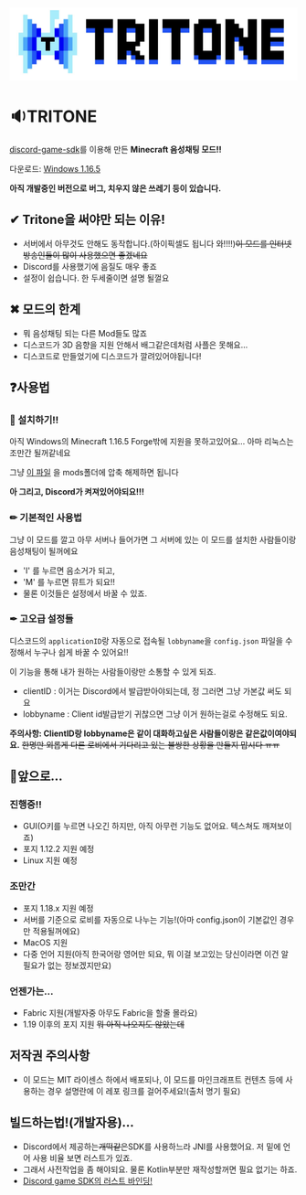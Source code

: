 ![Logo](./image/tritonelogo.jpg)

# 🔉TRITONE
[discord-game-sdk](https://discord.com/developers/docs/game-sdk/sdk-starter-guide)를 이용해 만든 **Minecraft 음성채팅 모드!!**

다운로드: [Windows 1.16.5](https://github.com/Iroom-gbs/tritone/releases/download/beta/tritone-beta.zip)

**아직 개발중인 버전으로 버그, 치우지 않은 쓰레기 등이 있습니다.**

## ✔ Tritone을 써야만 되는 이유!
* 서버에서 아무것도 안해도 동작합니다.(하이픽셀도 됩니다 와!!!!)~~이 모드를 인터넷 방송인들이 많이 사용했으면 좋겠네요~~
* Discord를 사용했기에 음질도 매우 좋죠
* 설정이 쉽습니다. 한 두세줄이면 설명 될껄요

## ✖ 모드의 한계
* 뭐 음성채팅 되는 다른 Mod들도 많죠
* 디스코드가 3D 음향을 지원 안해서 배그같은데처럼 사플은 못해요...
* 디스코드로 만들었기에 디스코드가 깔려있어야됩니다!

## ❓사용법

### 🚀 설치하기!!
아직 Windows의 Minecraft 1.16.5 Forge밖에 지원을 못하고있어요... 아마 리눅스는 조만간 될꺼같네요

그냥 [이 파일](https://github.com/Iroom-gbs/tritone/releases) 을 mods폴더에 압축 해제하면 됩니다

**아 그리고, Discord가 켜져있어야되요!!!**
  
### ✏ 기본적인 사용법
그냥 이 모드를 깔고 아무 서버나 들어가면 그 서버에 있는 이 모드를 설치한 사람들이랑 음성채팅이 될꺼에요

* 'I' 를 누르면 음소거가 되고,
* 'M' 를 누르면 뮤트가 되요!!
* 물론 이것들은 설정에서 바꿀 수 있죠.

### ✒ 고오급 설정들
디스코드의 `applicationID`랑 자동으로 접속될 `lobbyname`을 `config.json` 파일을 수정해서 누구나 쉽게 바꿀 수 있어요!!

이 기능을 통해 내가 원하는 사람들이랑만 소통할 수 있게 되죠.
* clientID : 이거는 Discord에서 발급받아야되는데, 정 그러면 그냥 가본값 써도 되요
* lobbyname : Client id발급받기 귀찮으면 그냥 이거 원하는걸로 수정해도 되요.

**주의사항: ClientID랑 lobbyname은 같이 대화하고싶은 사람들이랑은 같은값이여야되요.**
~~한명만 외롭게 다른 로비에서 기다리고 있는 불쌍한 상황을 만들지 맙시다 ㅠㅠ~~

## 🚩앞으로...

### 진행중!!
* GUI(O키를 누르면 나오긴 하지만, 아직 아무런 기능도 없어요. 텍스쳐도 깨져보이죠)
* 포지 1.12.2 지원 예정
* Linux 지원 예정

### 조만간
* 포지 1.18.x 지원 예정
* 서버를 기준으로 로비를 자동으로 나누는 기능!(아마 config.json이 기본값인 경우만 적용될꺼에요)
* MacOS 지원
* 다중 언어 지원(아직 한국어랑 영어만 되요, 뭐 이걸 보고있는 당신이라면 이건 알 필요가 없는 정보겠지만요)

### 언젠가는...
* Fabric 지원(개발자중 아무도 Fabric을 할줄 몰라요)
* 1.19 이후의 포지 지원 ~~뭐 아직 나오지도 않았는데~~

## 저작권 주의사항
* 이 모드는 MIT 라이센스 하에서 배포되나, 이 모드를 마인크래프트 컨텐츠 등에 사용하는 경우 설명란에 이 레포 링크를 걸어주세요!(출처 명기 필요)
   
## 빌드하는법!(개발자용)...
 * Discord에서 제공하는~~개떡같은~~SDK를 사용하느라 JNI를 사용했어요. 저 밑에 언어 사용 비율 보면 러스트가 있죠.
 * 그래서 사전작업을 좀 해야되요. 물론 Kotlin부분만 재작성할꺼면 필요 없기는 하죠.
 * [Discord game SDK의 러스트 바인딩!](https://github.com/ldesgoui/discord_game_sdk)
